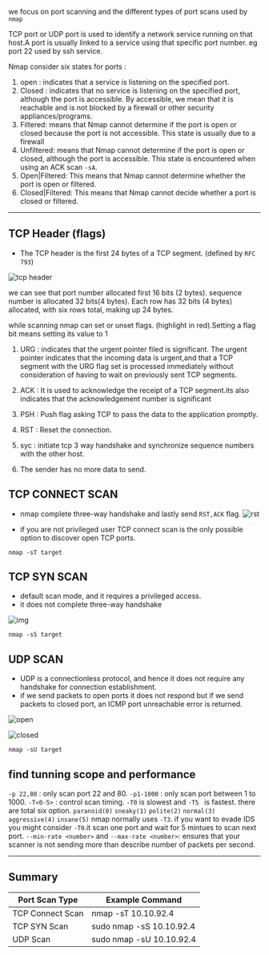 we focus on port scanning and the different types of port scans used by `nmap`

TCP port or UDP port is used to identify a network service running on that host.A port is usually linked to a service using that specific port number.  eg port 22 used by ssh service.

Nmap consider six states for ports :

1. open : indicates that a service is listening on the specified port.
2. Closed : indicates that no service is listening on the specified port, although the port is accessible. By accessible, we mean that it is reachable and is not blocked by a firewall or other security appliances/programs.
3. Filtered: means that Nmap cannot determine if the port is open or closed because the port is not accessible. This state is usually due to a firewall 
4. Unfiltered: means that Nmap cannot determine if the port is open or closed, although the port is accessible. This state is encountered when using an ACK scan `-sA`.
5. Open|Filtered: This means that Nmap cannot determine whether the port is open or filtered.
6. Closed|Filtered: This means that Nmap cannot decide whether a port is closed or filtered.

***

## TCP Header (flags)

- The TCP header is the first 24 bytes of a TCP segment. (defined by `RFC 793`)

![tcp header](https://tryhackme-images.s3.amazonaws.com/user-uploads/5f04259cf9bf5b57aed2c476/room-content/79ca8e4acbd573a27cee413cde927769.png)

we can see that port number allocated first 16 bits (2 bytes). sequence number is allocated 32 bits(4 bytes). Each row has 32 bits (4 bytes) allocated, with six rows total, making up 24 bytes.

while scanning nmap can set or unset flags. (highlight in red).Setting a flag bit means setting its value to 1

1. URG :  indicates that the urgent pointer filed is significant. The urgent pointer indicates that the incoming data is urgent,and that a TCP segment with the URG flag set is processed immediately without consideration of having to wait on previously sent TCP segments.

2. ACK : It is used to acknowledge the receipt of a TCP segment.its also indicates that the acknowledgement number is significant

3. PSH : Push flag asking TCP to pass the data to the application promptly.

4. RST : Reset the connection.

5. syc : initiate tcp 3 way handshake and synchronize sequence numbers with the other host.

6.  The sender has no more data to send.


## TCP CONNECT SCAN

- nmap complete three-way handshake and lastly send `RST,ACK`  flag.
![rst](https://tryhackme-images.s3.amazonaws.com/user-uploads/5f04259cf9bf5b57aed2c476/room-content/514972cd54b3f58c83f951978ea9183e.png)

- if you are not privileged user TCP connect scan is the only possible option to discover open TCP ports.

`nmap -sT target`

## TCP SYN SCAN

- default scan mode, and it requires a privileged access.
- it does not complete three-way handshake

![img](https://tryhackme-images.s3.amazonaws.com/user-uploads/5f04259cf9bf5b57aed2c476/room-content/48e631fd3deba4a2b759ca48405fcc08.png)

`nmap -sS target`


## UDP SCAN

- UDP is a connectionless protocol, and hence it does not require any handshake for connection establishment.
- if we send packets to open ports it does not respond but if we send packets to closed port, an ICMP port unreachable error is returned.

![open](https://tryhackme-images.s3.amazonaws.com/user-uploads/5f04259cf9bf5b57aed2c476/room-content/085088cd1b2b122312b1ee952c4aa0f7.png)

![closed](https://tryhackme-images.s3.amazonaws.com/user-uploads/5f04259cf9bf5b57aed2c476/room-content/8b8b32517699b96777641a97dbf9d880.png)

`nmap -sU target`

## find tunning scope and performance

`-p 22,80` : only scan port 22 and 80.
`-p1-1000` : only scan port between 1 to 1000.
`-T<0-5>` : control scan timing. `-T0` is slowest and `-T5 ` is fastest. there are total six option. `paranoid(0)` `sneaky(1)` `polite(2)` `normal(3)` `aggressive(4)` `insane(5)`
nmap normally uses `-T3`. if you want to evade IDS you might consider `-T0`.it scan one port and wait for 5 mintues to scan next port.
`--min-rate <number>` and `--max-rate <number>`: ensures that your scanner is not sending more than describe number of packets per second.

***

## Summary

| Port Scan Type |	Example Command|
|----------------|-----------------|
|TCP Connect Scan |	nmap -sT 10.10.92.4|
|TCP SYN Scan 	|sudo nmap -sS 10.10.92.4|
|UDP Scan |	sudo nmap -sU 10.10.92.4|

